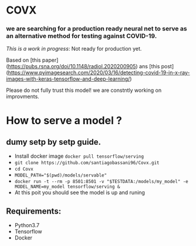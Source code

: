 # COVX
### we are searching for a production ready neural net to serve as an alternative method for testing against COVID-19.

*This is a work in progress*: Not ready for production yet.

Based on [this paper] (https://pubs.rsna.org/doi/10.1148/radiol.2020200905)
ans [this post] (https://www.pyimagesearch.com/2020/03/16/detecting-covid-19-in-x-ray-images-with-keras-tensorflow-and-deep-learning/)

Please do not fully trust this model! we are constntly working on improvments.




# How to serve a model ?
## dumy setp by setp guide.
- Install docker image `docker pull tensorflow/serving`
- `git clone https://github.com/santiagobassani96/Covx.git`
- `cd Covx`
- `MODEL_PATH="$(pwd)/models/servable"`
- `docker run -t --rm -p 8501:8501 -v "$TESTDATA:/models/my_model" -e MODEL_NAME=my_model tensorflow/serving &`
- At this poit you should see the model is up and runing


## Requirements:
* Python3.7
* Tensorflow
* Docker

